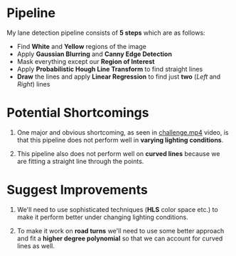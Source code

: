 # Pipeline

My lane detection pipeline consists of **5 steps** which are as follows:
* Find **White** and **Yellow** regions of the image
* Apply **Gaussian Blurring** and **Canny Edge Detection**
* Mask everything except our **Region of Interest**
* Apply **Probabilistic Hough Line Transform** to find straight lines
* **Draw** the lines and apply **Linear Regression** to find just **two** (*Left* and *Right*) lines

# Potential Shortcomings
1. One major and obvious shortcoming, as seen in [challenge.mp4](https://youtu.be/be8Es080aOA) video, is that this pipeline does not perform well in **varying lighting conditions**.


2. This pipeline also does not perform well on **curved lines** because we are fitting a straight line through the points.

# Suggest Improvements

1. We'll need to use sophisticated techniques (**HLS** color space etc.) to make it perform better under changing lighting conditions.

2. To make it work on **road turns** we'll need to use some better approach and fit a **higher degree polynomial** so that we can account for curved lines as well.